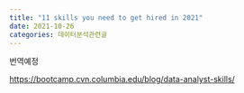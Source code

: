 ```yaml
---
title: "11 skills you need to get hired in 2021"
date: 2021-10-26
categories: 데이터분석관련글
---
```


번역예정 

https://bootcamp.cvn.columbia.edu/blog/data-analyst-skills/
